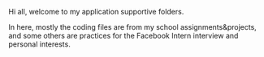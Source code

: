 Hi all, welcome to my application supportive folders.

In here, mostly the coding files are from my school assignments&projects, and some others are practices for the Facebook Intern interview and personal interests.

